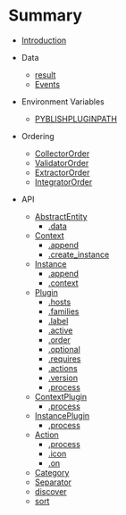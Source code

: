 # Summary

* [Introduction](README.md)

* Data
   * [result](pages/result.md)
   * [Events](pages/Events.md)

* Environment Variables
   * [PYBLISHPLUGINPATH](pages/PYBLISHPLUGINPATH.md)

* Ordering
   * [CollectorOrder](pages/CollectorOrder.md)
   * [ValidatorOrder](pages/ValidatorOrder.md)
   * [ExtractorOrder](pages/ExtractorOrder.md)
   * [IntegratorOrder](pages/IntegratorOrder.md)

* API
   * [AbstractEntity](pages/AbstractEntity.md)
       * [.data](pages/AbstractEntity.data.md)
   * [Context](pages/Context.md)
       * [.append](pages/Context.append.md)
       * [.create_instance](pages/Context.create_instance.md)
   * [Instance](pages/Instance.md)
       * [.append](pages/Instance.append.md)
       * [.context](pages/Instance.context.md)
   * [Plugin](pages/Plugin.md)
       * [.hosts](pages/Plugin.hosts.md)
       * [.families](pages/Plugin.families.md)
       * [.label](pages/Plugin.label.md)
       * [.active](pages/Plugin.active.md)
       * [.order](pages/Plugin.order.md)
       * [.optional](pages/Plugin.optional.md)
       * [.requires](pages/Plugin.requires.md)
       * [.actions](pages/Plugin.actions.md)
       * [.version](pages/Plugin.version.md)
       * [.process](pages/Plugin.process.md)
   * [ContextPlugin](pages/ContextPlugin.md)
       * [.process](pages/ContextPlugin.process.md)
   * [InstancePlugin](pages/InstancePlugin.md)
       * [.process](pages/InstancePlugin.process.md)
   * [Action](pages/Action.md)
       * [.process](pages/Action.process.md)
       * [.icon](pages/Action.icon.md)
       * [.on](pages/Action.on.md)
   * [Category](pages/Category.md)
   * [Separator](pages/Separator.md)
   * [discover](pages/discover.md)
   * [sort](pages/sort.md)
